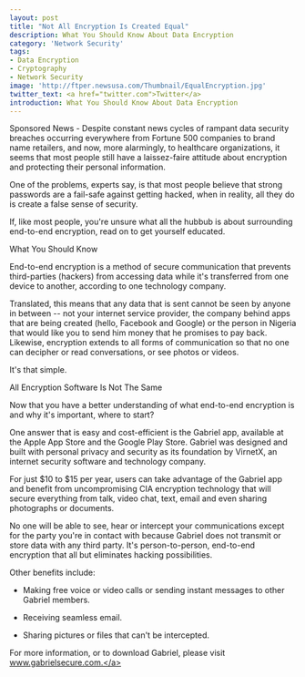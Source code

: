 ```yaml
---
layout: post
title: "Not All Encryption Is Created Equal"
description: What You Should Know About Data Encryption
category: 'Network Security'
tags:
- Data Encryption
- Cryptography
- Network Security
image: 'http://ftper.newsusa.com/Thumbnail/EqualEncryption.jpg'
twitter_text: <a href="twitter.com">Twitter</a>
introduction: What You Should Know About Data Encryption
---
```


Sponsored News - Despite constant news cycles of rampant data security breaches occurring everywhere from Fortune 500 companies to brand name retailers, and now, more alarmingly, to healthcare organizations, it seems that most people still have a laissez-faire attitude about encryption and protecting their personal information.

One of the problems, experts say, is that most people believe that strong passwords are a fail-safe against getting hacked, when in reality, all they do is create a false sense of security.

If, like most people, you're unsure what all the hubbub is about surrounding end-to-end encryption, read on to get yourself educated.

What You Should Know

End-to-end encryption is a method of secure communication that prevents third-parties (hackers) from accessing data while it's transferred from one device to another, according to one technology company.

Translated, this means that any data that is sent cannot be seen by anyone in between -- not your internet service provider, the company behind apps that are being created (hello, Facebook and Google) or the person in Nigeria that would like you to send him money that he promises to pay back. Likewise, encryption extends to all forms of communication so that no one can decipher or read conversations, or see photos or videos.

It's that simple.

All Encryption Software Is Not The Same

Now that you have a better understanding of what end-to-end encryption is and why it's important, where to start?

One answer that is easy and cost-efficient is the Gabriel app, available at the Apple App Store and the Google Play Store. Gabriel was designed and built with personal privacy and security as its foundation by VirnetX, an internet security software and technology company.

For just $10 to $15 per year, users can take advantage of the Gabriel app and benefit from uncompromising CIA encryption technology that will secure everything from talk, video chat, text, email and even sharing photographs or documents.

No one will be able to see, hear or intercept your communications except for the party you're in contact with because Gabriel does not transmit or store data with any third party. It's person-to-person, end-to-end encryption that all but eliminates hacking possibilities.

Other benefits include:

* Making free voice or video calls or sending instant messages to other Gabriel members.

* Receiving seamless email.

* Sharing pictures or files that can't be intercepted.

For more information, or to download Gabriel, please visit <a>www.gabrielsecure.com.</a>